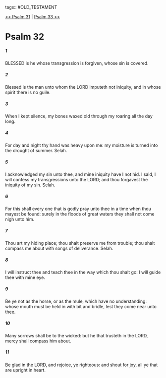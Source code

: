 tags:: #OLD_TESTAMENT

[<< Psalm 31](OLD_TESTAMENT/19_Psalms/Psalm_31.md) | [Psalm 33 >>](OLD_TESTAMENT/19_Psalms/Psalm_33.md)

# Psalm 32

##### 1

BLESSED is he whose transgression is forgiven, whose sin is covered.

##### 2

Blessed is the man unto whom the LORD imputeth not iniquity, and in whose spirit there is no guile.

##### 3

When I kept silence, my bones waxed old through my roaring all the day long.

##### 4

For day and night thy hand was heavy upon me: my moisture is turned into the drought of summer. Selah.

##### 5

I acknowledged my sin unto thee, and mine iniquity have I not hid. I said, I will confess my transgressions unto the LORD; and thou forgavest the iniquity of my sin. Selah.

##### 6

For this shall every one that is godly pray unto thee in a time when thou mayest be found: surely in the floods of great waters they shall not come nigh unto him.

##### 7

Thou art my hiding place; thou shalt preserve me from trouble; thou shalt compass me about with songs of deliverance. Selah.

##### 8

I will instruct thee and teach thee in the way which thou shalt go: I will guide thee with mine eye.

##### 9

Be ye not as the horse, or as the mule, which have no understanding: whose mouth must be held in with bit and bridle, lest they come near unto thee.

##### 10

Many sorrows shall be to the wicked: but he that trusteth in the LORD, mercy shall compass him about.

##### 11

Be glad in the LORD, and rejoice, ye righteous: and shout for joy, all ye that are upright in heart.
